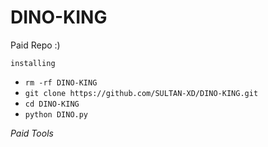 # DINO-KING
Paid Repo :)

`installing`
- `rm -rf DINO-KING`
- `git clone https://github.com/SULTAN-XD/DINO-KING.git`
- `cd DINO-KING`
- `python DINO.py`


_Paid Tools_

